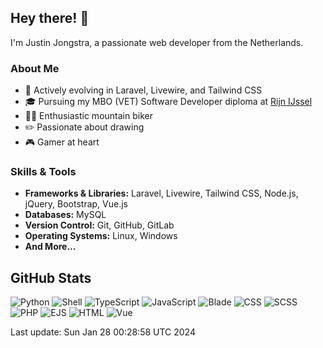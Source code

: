 ## Hey there! 👋

I'm Justin Jongstra, a passionate web developer from the Netherlands.

### About Me
- 🌱 Actively evolving in Laravel, Livewire, and Tailwind CSS
- 🎓 Pursuing my MBO (VET) Software Developer diploma at [Rijn IJssel](https://www.rijnijssel.nl/)
- 🚵‍♂️ Enthusiastic mountain biker
- ✏️ Passionate about drawing
- 🎮 Gamer at heart

### Skills & Tools
- **Frameworks & Libraries:** Laravel, Livewire, Tailwind CSS, Node.js, jQuery, Bootstrap, Vue.js
- **Databases:** MySQL
- **Version Control:** Git, GitHub, GitLab
- **Operating Systems:** Linux, Windows
- **And More...**

## GitHub Stats
![Python](https://img.shields.io/badge/Python-.22%25-blue)
![Shell](https://img.shields.io/badge/Shell-.11%25-blue)
![TypeScript](https://img.shields.io/badge/TypeScript-.01%25-blue)
![JavaScript](https://img.shields.io/badge/JavaScript-4.83%25-blue)
![Blade](https://img.shields.io/badge/Blade-25.65%25-blue)
![CSS](https://img.shields.io/badge/CSS-2.77%25-blue)
![SCSS](https://img.shields.io/badge/SCSS-2.63%25-blue)
![PHP](https://img.shields.io/badge/PHP-61.67%25-blue)
![EJS](https://img.shields.io/badge/EJS-.95%25-blue)
![HTML](https://img.shields.io/badge/HTML-.13%25-blue)
![Vue](https://img.shields.io/badge/Vue-.98%25-blue)

Last update: Sun Jan 28 00:28:58 UTC 2024

